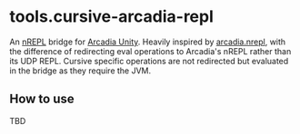 # tools.cursive-arcadia-repl
An [nREPL] bridge for [Arcadia Unity]. Heavily inspired by [arcadia.nrepl](https://github.com/spacepluk/arcadia.nrepl),
with the difference of redirecting eval operations to Arcadia's nREPL rather than its UDP REPL. Cursive specific operations
are not redirected but evaluated in the bridge as they require the JVM.

[nREPL]: https://github.com/clojure/tools.nrepl
[Arcadia Unity]: https://github.com/arcadia-unity/Arcadia

## How to use
TBD

